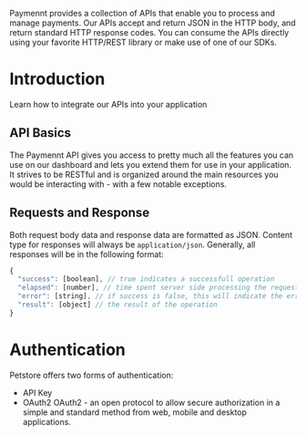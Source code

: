 Paymennt provides a collection of APIs that enable you to process and manage payments. Our APIs accept and return JSON in the HTTP body, and return standard HTTP response codes. You can consume the APIs directly using your favorite HTTP/REST library or make use of one of our SDKs.

# Introduction
Learn how to integrate our APIs into your application

## API Basics
The Paymennt API gives you access to pretty much all the features you can use on our dashboard and lets you extend them for use in your application. It strives to be RESTful and is organized around the main resources you would be interacting with - with a few notable exceptions.

## Requests and Response
Both request body data and response data are formatted as JSON. Content type for responses will always be `application/json`. Generally, all responses will be in the following format:

```js
{
  "success": [boolean], // true indicates a successfull operation
  "elapsed": [number], // time spent server side processing the request
  "error": [string], // if success is false, this will indicate the error
  "result": [object] // the result of the operation
}
```

# Authentication

Petstore offers two forms of authentication:
  - API Key
  - OAuth2
OAuth2 - an open protocol to allow secure authorization in a simple
and standard method from web, mobile and desktop applications.

<SecurityDefinitions />
